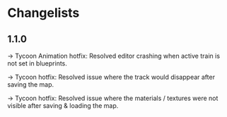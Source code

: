 # Changelists

## 1.1.0

-> Tycoon Animation hotfix: Resolved editor crashing when active train is not set in blueprints.

-> Tycoon hotfix: Resolved issue where the track would disappear after saving the map.

-> Tycoon hotfix: Resolved issue where the materials / textures were not visible after saving & loading the map.
